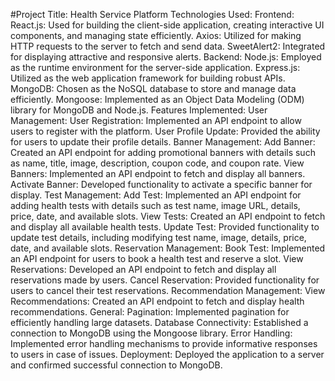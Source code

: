 #Project Title: Health Service Platform
Technologies Used:
Frontend:
React.js: Used for building the client-side application, creating interactive UI components, and managing state efficiently.
Axios: Utilized for making HTTP requests to the server to fetch and send data.
SweetAlert2: Integrated for displaying attractive and responsive alerts.
Backend:
Node.js: Employed as the runtime environment for the server-side application.
Express.js: Utilized as the web application framework for building robust APIs.
MongoDB: Chosen as the NoSQL database to store and manage data efficiently.
Mongoose: Implemented as an Object Data Modeling (ODM) library for MongoDB and Node.js.
Features Implemented:
User Management:
User Registration: Implemented an API endpoint to allow users to register with the platform.
User Profile Update: Provided the ability for users to update their profile details.
Banner Management:
Add Banner: Created an API endpoint for adding promotional banners with details such as name, title, image, description, coupon code, and coupon rate.
View Banners: Implemented an API endpoint to fetch and display all banners.
Activate Banner: Developed functionality to activate a specific banner for display.
Test Management:
Add Test: Implemented an API endpoint for adding health tests with details such as test name, image URL, details, price, date, and available slots.
View Tests: Created an API endpoint to fetch and display all available health tests.
Update Test: Provided functionality to update test details, including modifying test name, image, details, price, date, and available slots.
Reservation Management:
Book Test: Implemented an API endpoint for users to book a health test and reserve a slot.
View Reservations: Developed an API endpoint to fetch and display all reservations made by users.
Cancel Reservation: Provided functionality for users to cancel their test reservations.
Recommendation Management:
View Recommendations: Created an API endpoint to fetch and display health recommendations.
General:
Pagination: Implemented pagination for efficiently handling large datasets.
Database Connectivity: Established a connection to MongoDB using the Mongoose library.
Error Handling: Implemented error handling mechanisms to provide informative responses to users in case of issues.
Deployment: Deployed the application to a server and confirmed successful connection to MongoDB.
